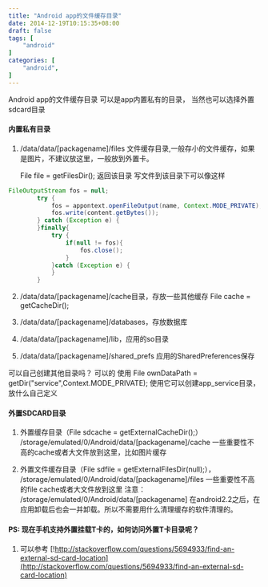 ```yaml
---
title: "Android app的文件缓存目录"
date: 2014-12-19T10:15:35+08:00
draft: false
tags: [
    "android"
]
categories: [
    "android",
]
---
```


Android app的文件缓存目录
可以是app内置私有的目录，
当然也可以选择外置sdcard目录

#### 内置私有目录

1. /data/data/[packagename]/files 文件缓存目录,一般存小的文件缓存，如果是图片，不建议放这里，一般放到外置卡。
    
    File file = getFilesDir(); 返回该目录
   写文件到该目录下可以像这样
```java
FileOutputStream fos = null;
		try {
			fos = appontext.openFileOutput(name, Context.MODE_PRIVATE);
			fos.write(content.getBytes());
		} catch (Exception e) {
		}finally{
			try {
				if(null != fos){
					fos.close();
				} 
			}catch (Exception e) {
			}
		}
```
2.  /data/data/[packagename]/cache目录，存放一些其他缓存  File cache = getCacheDir(); 

3.  /data/data/[packagename]/databases，存放数据库

4.   /data/data/[packagename]/lib，应用的so目录

5.   /data/data/[packagename]/shared_prefs 应用的SharedPreferences保存

可以自己创建其他目录吗？ 可以的
使用 File ownDataPath = getDir("service",Context.MODE_PRIVATE);
使用它可以创建app_service目录，放什么自己定义
		
#### 外置SDCARD目录

1. 外置缓存目录（File sdcache = getExternalCacheDir();）
 /storage/emulated/0/Android/data/[packagename]/cache
一些重要性不高的cache或者大文件放到这里，比如图片缓存

2. 外置文件缓存目录（File sdfile = getExternalFilesDir(null);），
 /storage/emulated/0/Android/data/[packagename]/files
一些重要性不高的file cache或者大文件放到这里
注意： /storage/emulated/0/Android/data/[packagename] 在android2.2之后，在应用卸载后也会一并卸载。所以不需要用什么清理缓存的软件清理的。

#### PS: 现在手机支持外置挂载T卡的，如何访问外置T卡目录呢？

1. 可以参考 [!http://stackoverflow.com/questions/5694933/find-an-external-sd-card-location](http://stackoverflow.com/questions/5694933/find-an-external-sd-card-location)